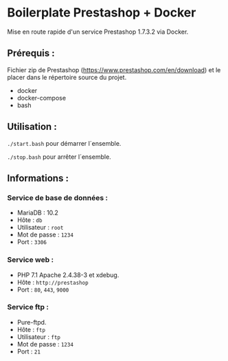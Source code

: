 # Boilerplate Prestashop + Docker

Mise en route rapide d'un service Prestashop 1.7.3.2 via Docker.

## Prérequis :

Fichier zip de Prestashop (https://www.prestashop.com/en/download) et le placer dans le répertoire source du projet.

- docker
- docker-compose
- bash

## Utilisation :

`./start.bash` pour démarrer l´ensemble.

`./stop.bash` pour arrêter l´ensemble.

## Informations :

### Service de base de données :
- MariaDB : 10.2
- Hôte : `db`
- Utilisateur : `root`
- Mot de passe : `1234`
- Port : `3306`

### Service web :
- PHP 7.1 Apache 2.4.38-3 et xdebug.
- Hôte : `http://prestashop`
- Port : `80`, `443`, `9000` 

### Service ftp :
- Pure-ftpd.
- Hôte : `ftp`
- Utilisateur : `ftp`
- Mot de passe : `1234`
- Port : `21`
